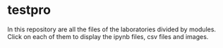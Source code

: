 # testpro
In this repository are all the files of the laboratories divided by modules. Click on each of them to display the ipynb files, csv files and images.
